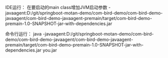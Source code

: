 
IDE运行：
在要启动的main class增加JVM启动参数
-javaagent:D:/git/springboot-motan-demo/com-bird-demo/com-bird-demo-javaagent/com-bird-demo-javaagent-premain/target/com-bird-demo-premain-1.0-SNAPSHOT-jar-with-dependencies.jar

命令行运行：
java -javaagent:D:/git/springboot-motan-demo/com-bird-demo/com-bird-demo-javaagent/com-bird-demo-javaagent-premain/target/com-bird-demo-premain-1.0-SNAPSHOT-jar-with-dependencies.jar you.jar
